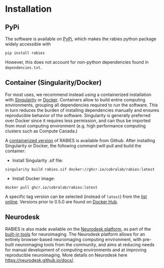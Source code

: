 # Installation

## PyPi
The software is available on [PyPi](https://pypi.org/project/rabies/), which makes the rabies python package widely accessible with
```
pip install rabies
```
However, this does not account for non-python dependencies found in `dependencies.txt`.

## Container (Singularity/Docker)
For most uses, we recommend instead using a containerized installation with [Singularity](https://singularity.lbl.gov) or [Docker](https://www.docker.com). Containers allow to build entire computing environments, grouping all dependencies required to run the software. This in turn reduces the burden of installing dependencies manually and ensures reproducible behavior of the software. Singularity is generally preferred over Docker since it requires less permission, and can thus be imported from most computing environment (e.g. high performance computing clusters such as Compute Canada.)

A [containerized version](https://github.com/CoBrALab/RABIES/pkgs/container/rabies) of RABIES is available from Github. After installing Singularity or Docker, the following command will pull and build the container:
* Install Singularity .sif file: 
```
singularity build rabies.sif docker://ghcr.io/cobralab/rabies:latest
```
* Install Docker image: 
```
docker pull ghcr.io/cobralab/rabies:latest
```
A specific tag version can be selected (instead of `latest`) from the [list online](https://github.com/CoBrALab/RABIES/pkgs/container/rabies). Versions prior to 0.5.0 are found on [Docker Hub](https://hub.docker.com/r/gabdesgreg/rabies).

## Neurodesk
RABIES is also made available on the [Neurodesk platform](https://neurodesk.github.io/), as part of the [built-in tools](https://neurodesk.github.io/applications/) for neuroimaging. The Neurodesk platform allows for an entirely browser-based neuroimaging computing environment, with pre-built neuroimaging tools from the community, and aims at reducing needs for manual development of computing environments and at improving reproducible neuroimaging. More details on Neurodesk here <https://neurodesk.github.io/docs/>. 